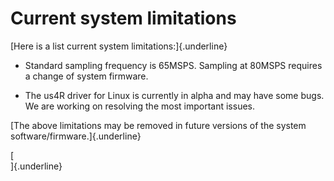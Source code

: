 # Current system limitations

[Here is a list current system limitations:]{.underline}

-   Standard sampling frequency is 65MSPS. Sampling at 80MSPS requires a
    change of system firmware.

-   The us4R driver for Linux is currently in alpha and may have some
    bugs. We are working on resolving the most important issues.

[The above limitations may be removed in future versions of the system
software/firmware.]{.underline}

[\
]{.underline}

